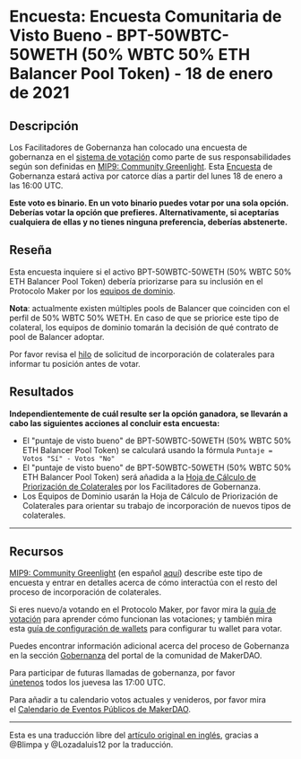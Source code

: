 # Encuesta: Encuesta Comunitaria de Visto Bueno **- BPT-50WBTC-50WETH (50% WBTC 50% ETH Balancer Pool Token) - 18 de enero de 2021**

## **Descripción**

Los Facilitadores de Gobernanza han colocado una encuesta de gobernanza en el [sistema de votación](https://vote.makerdao.com/polling) como parte de sus responsabilidades según son definidas en [MIP9: Community Greenlight](https://github.com/makerdao/mips/blob/Accepted/MIP9/mip9.md). Esta [Encuesta](https://community-development.makerdao.com/en/learn/governance/on-chain-gov) de Gobernanza estará activa por catorce días a partir del lunes 18 de enero a las 16:00 UTC.

**Este voto es binario. En un voto binario puedes votar por una sola opción. Deberías votar la opción que prefieres. Alternativamente, si aceptarías cualquiera de ellas y no tienes ninguna preferencia, deberías abstenerte.**

## **Reseña**

Esta encuesta inquiere si el activo BPT-50WBTC-50WETH (50% WBTC 50% ETH Balancer Pool Token) debería priorizarse para su inclusión en el Protocolo Maker por los [equipos de dominio](https://github.com/makerdao/mips/blob/Accepted/MIP7/mip7.md#mip7c2-the-current-domain-roles-list).

**Nota**: actualmente existen múltiples pools de Balancer que coinciden con el perfil de 50% WBTC 50% WETH. En caso de que se priorice este tipo de colateral, los equipos de dominio tomarán la decisión de qué contrato de pool de Balancer adoptar.

Por favor revisa el [hilo](https://forum.makerdao.com/t/bpt-50wbtc-50weth-balancer-wbtc-eth-50-50-liquidity-token-collateral-application/5662) de solicitud de incorporación de colaterales para informar tu posición antes de votar.

## Resultados

**Independientemente de cuál resulte ser la opción ganadora, se llevarán a cabo las siguientes acciones al concluir esta encuesta:**

- El "puntaje de visto bueno" de BPT-50WBTC-50WETH (50% WBTC 50% ETH Balancer Pool Token) se calculará usando la fórmula `Puntaje = Votos "Sí" - Votos "No"`
- El "puntaje de visto bueno" de BPT-50WBTC-50WETH (50% WBTC 50% ETH Balancer Pool Token) será añadida a la [Hoja de Cálculo de Priorización de Colaterales](https://docs.google.com/spreadsheets/d/1IX9e2fyfz7djtDMKn5gMyGsyFxHoY75GncMbAjnSXrM/edit#gid=0) por los Facilitadores de Gobernanza.
- Los Equipos de Dominio usarán la Hoja de Cálculo de Priorización de Colaterales para orientar su trabajo de incorporación de nuevos tipos de colaterales.

---

## **Recursos**

[MIP9: Community Greenlight](https://github.com/makerdao/mips/blob/Accepted/MIP9/mip9.md) (en español [aquí](https://forum.makerdao.com/c/latin-america/24)) describe este tipo de encuesta y entrar en detalles acerca de cómo interactúa con el resto del proceso de incorporación de colaterales.

Si eres nuevo/a votando en el Protocolo Maker, por favor mira la [guía de votación](https://community-development.makerdao.com/en/learn/governance/how-voting-works/) para aprender cómo funcionan las votaciones; y también mira esta [guía de configuración de wallets](https://community-development.makerdao.com/en/learn/governance/voting-setup/) para configurar tu wallet para votar.

Puedes encontrar información adicional acerca del proceso de Gobernanza en la sección [Gobernanza](https://community-development.makerdao.com/en/learn/governance) del portal de la comunidad de MakerDAO.

Para participar de futuras llamadas de gobernanza, por favor [únetenos](https://github.com/makerdao/community/tree/master/governance/governance-and-risk-meetings) todos los juevesa las 17:00 UTC.

Para añadir a tu calendario votos actuales y venideros, por favor mira el [Calendario de Eventos Públicos de MakerDAO](https://calendar.google.com/calendar/embed?src=makerdao.com_3efhm2ghipksegl009ktniomdk%40group.calendar.google.com&ctz=UTC&mode=week&showCalendars=0&showPrint=0).

---

Esta es una traducción libre del [artículo original en inglés](https://github.com/makerdao/community/blob/master/governance/polls/MIP9%20Community%20Greenlight%20Poll%20-%20BPT-50WBTC-50WETH%20-%20January%2018,%202021.md), gracias a @Blimpa y @Lozadaluis12 por la traducción.